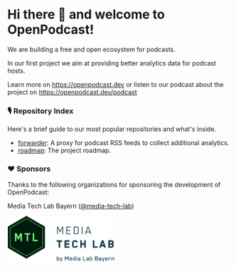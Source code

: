 # Hi there 👋 and welcome to OpenPodcast! 

We are building a free and open ecosystem for podcasts.

In our first project we aim at providing better analytics data for podcast hosts.

Learn more on https://openpodcast.dev or listen to our podcast about the project on https://openpodcast.dev/podcast

### 🎙️ Repository Index

Here's a brief guide to our most popular repositories and what's inside.

- [forwarder](https://github.com/openpodcast/forwarder): A proxy for podcast RSS feeds to collect additional analytics.
- [roadmap](https://github.com/openpodcast/roadmap): The project roadmap.

### ❤️ Sponsors

Thanks to the following organizations for sponsoring the development of OpenPodcast:

Media Tech Lab Bayern (<a href="https://github.com/media-tech-lab">@media-tech-lab</a>)

<a href="https://media-tech-lab.com">
    <img src="https://raw.githubusercontent.com/media-tech-lab/.github/main/assets/mtl-powered-by.png" width="240" title="Media Tech Lab powered by logo">
</a>
